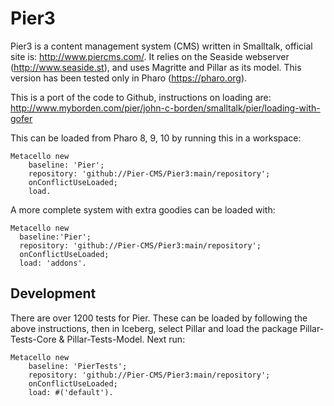 # Pier3
Pier3 is a content management system (CMS) written in Smalltalk, official site is: http://www.piercms.com/. It relies on the Seaside webserver (http://www.seaside.st), and uses Magritte and Pillar as its model. This version has been tested only in Pharo (https://pharo.org).

This is a port of the code to Github, instructions on loading are: http://www.myborden.com/pier/john-c-borden/smalltalk/pier/loading-with-gofer

This can be loaded from Pharo 8, 9, 10 by running this in a workspace:
```
Metacello new
	baseline: 'Pier';
	repository: 'github://Pier-CMS/Pier3:main/repository';
	onConflictUseLoaded;
	load.
```
A more complete system with extra goodies can be loaded with:
```
Metacello new
  baseline:'Pier';
  repository: 'github://Pier-CMS/Pier3:main/repository';
  onConflictUseLoaded;
  load: 'addons'.
```
## Development
There are over 1200 tests for Pier. These can be loaded by following the above instructions, then in Iceberg, select Pillar and load the package Pillar-Tests-Core & Pillar-Tests-Model. Next run:
```
Metacello new
	baseline: 'PierTests';
	repository: 'github://Pier-CMS/Pier3:main/repository';
	onConflictUseLoaded;
	load: #('default').
```
